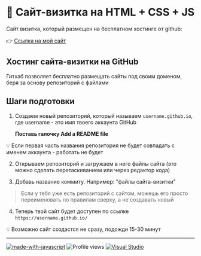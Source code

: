 # 🦊 Сайт-визитка на HTML + CSS + JS

Сайт визитка, который размещен на бесплатном хостинге от github:

👉 [Ссылка на мой сайт](https://avkaza.github.io/)

## Хостинг сайта-визитки на GitHub

Гитхаб позволяет бесплатно размещать сайты под своим доменом, беря за основу репозиторий с файлами

## Шаги подготовки

1. Создаем новый репозиторий, который называем `username.github.io`, где username - это имя твоего аккаунта GitHub
    
    **Поставь галочку Add a README file**


<aside>
💡 Если первая часть названия репозитория не будет совпадать с именем аккаунта - работать не будет

</aside>

2. Открываем репозиторий и загружаем в него файлы сайта (это можно сделать перетаскиванием или через редактор кода)

3. Добавь название коммиту. Например: "файлы сайта-визитки"

> Если у тебя уже есть репозиторий с сайтом, можешь его просто переименовать по правилам сверху, а не создавать новый
> 
4. Теперь твой сайт будет доступен по ссылке `https://username.github.io/`
    

💡 Возможно сайт создастся не сразу, подожди 15-30 минут

____
[![made-with-javascript](https://img.shields.io/badge/Made%20with-JavaScript-1f425f.svg)](https://www.javascript.com)
![Profile views](https://gpvc.arturio.dev/tacitcoast)
[![Visual Studio](https://badgen.net/badge/icon/visualstudio?icon=visualstudio&label)](https://visualstudio.microsoft.com)
